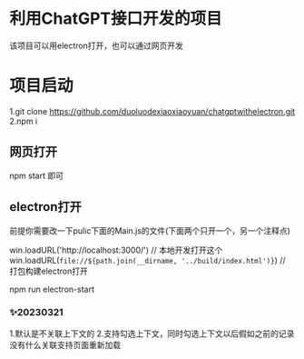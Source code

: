 # 利用ChatGPT接口开发的项目

该项目可以用electron打开，也可以通过网页开发

# 项目启动
1.git clone https://github.com/duoluodexiaoxiaoyuan/chatgptwithelectron.git
2.npm i

## 网页打开
npm start 即可

## electron打开

前提你需要改一下pulic下面的Main.js的文件(下面两个只开一个，另一个注释点)

win.loadURL('http://localhost:3000/')   // 本地开发打开这个
win.loadURL(`file://${path.join(__dirname, '../build/index.html')}`)  // 打包构建electron打开

npm run electron-start

### ✨20230321
1.默认是不关联上下文的
2.支持勾选上下文，同时勾选上下文以后假如之前的记录没有什么关联支持页面重新加载
